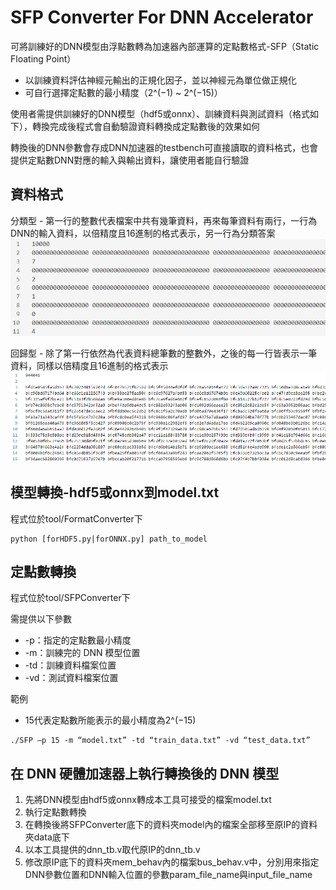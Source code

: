 # SFP Converter For DNN Accelerator
可將訓練好的DNN模型由浮點數轉為加速器內部運算的定點數格式-SFP（Static Floating Point）
* 以訓練資料評估神經元輸出的正規化因子，並以神經元為單位做正規化
* 可自行選擇定點數的最小精度（2^(−1)  ~ 2^(−15)）

使用者需提供訓練好的DNN模型（hdf5或onnx）、訓練資料與測試資料（格式如下），轉換完成後程式會自動驗證資料轉換成定點數後的效果如何

轉換後的DNN參數會存成DNN加速器的testbench可直接讀取的資料格式，也會提供定點數DNN對應的輸入與輸出資料，讓使用者能自行驗證

## 資料格式
分類型 - 第一行的整數代表檔案中共有幾筆資料，再來每筆資料有兩行，一行為DNN的輸入資料，以倍精度且16進制的格式表示，另一行為分類答案
![GITHUB](image/dataformat_classification.png)

回歸型 - 除了第一行依然為代表資料總筆數的整數外，之後的每一行皆表示一筆資料，同樣以倍精度且16進制的格式表示
![GITHUB](image/dataformat_regression.png)

## 模型轉換-hdf5或onnx到model.txt
程式位於tool/FormatConverter下
```
python [forHDF5.py|forONNX.py] path_to_model
```

## 定點數轉換
程式位於tool/SFPConverter下

需提供以下參數
* -p：指定的定點數最小精度
* -m：訓練完的 DNN 模型位置
* -td：訓練資料檔案位置
* -vd：測試資料檔案位置

範例
* 15代表定點數所能表示的最小精度為2^(−15)
```
./SFP –p 15 -m “model.txt” -td “train_data.txt” -vd “test_data.txt”
```

## 在 DNN 硬體加速器上執行轉換後的 DNN 模型
1. 先將DNN模型由hdf5或onnx轉成本工具可接受的檔案model.txt
2. 執行定點數轉換
3. 在轉換後將SFPConverter底下的資料夾model內的檔案全部移至原IP的資料夾data底下
4. 以本工具提供的dnn_tb.v取代原IP的dnn_tb.v
5. 修改原IP底下的資料夾mem_behav內的檔案bus_behav.v中，分別用來指定DNN參數位置和DNN輸入位置的參數param_file_name與input_file_name
